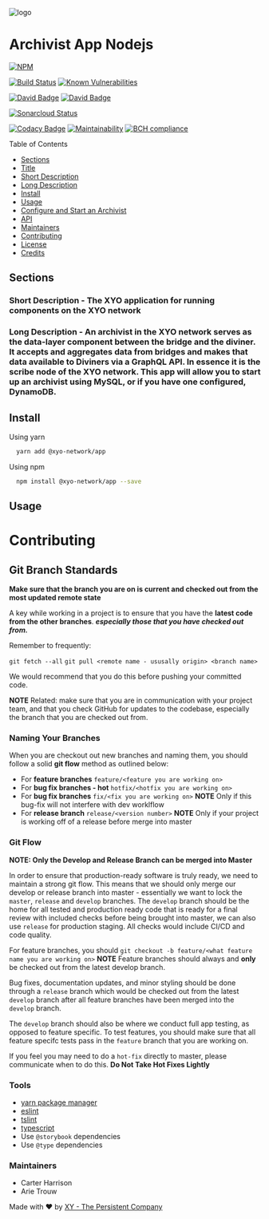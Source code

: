 
[logo]: https://cdn.xy.company/img/brand/XY_Logo_GitHub.png

![logo]

# Archivist App Nodejs

[![NPM](https://nodei.co/npm/@xyo-network/app.png)](https://nodei.co/npm/@xyo-network/app/) 

[![Build Status](https://travis-ci.com/XYOracleNetwork/app-xyo-nodejs.svg?branch=develop)](https://travis-ci.com/XYOracleNetwork/app-xyo-nodejs)
[![Known Vulnerabilities](https://snyk.io/test/github/XYOracleNetwork/app-xyo-nodejs/badge.svg)](https://snyk.io/test/github/XYOracleNetwork/app-xyo-nodejs)

[![David Badge](https://david-dm.org/xyoraclenetwork/app-xyo-nodejs/status.svg)](https://david-dm.org/xyoraclenetwork/app-xyo-nodejs) [![David Badge](https://david-dm.org/xyoraclenetwork/app-xyo-nodejs/dev-status.svg)](https://david-dm.org/xyoraclenetwork/app-xyo-nodejs)

[![Sonarcloud Status](https://sonarcloud.io/api/project_badges/measure?project=XYOracleNetwork_sdk-ble-android&metric=alert_status)](https://sonarcloud.io/dashboard?id=XYOracleNetwork_sdk-ble-android)

[![Codacy Badge](https://api.codacy.com/project/badge/Grade/1f31c7fa87694b8eab91a2d71f74b697)](https://www.codacy.com/app/arietrouw/app-xyo-nodejs?utm_source=github.com&amp;utm_medium=referral&amp;utm_content=XYOracleNetwork/app-xyo-nodejs&amp;utm_campaign=Badge_Grade) [![Maintainability](https://api.codeclimate.com/v1/badges/f3dd4f4d35e1bd9eeabc/maintainability)](https://codeclimate.com/github/XYOracleNetwork/app-xyo-nodejs/maintainability)
[![BCH compliance](https://bettercodehub.com/edge/badge/XYOracleNetwork/app-xyo-nodejs?branch=master)](https://bettercodehub.com/)

Table of Contents

- [Sections](#sections)
- [Title](#Archivist-App-Nodejs)
- [Short Description](#short-description)
- [Long Description](#long-description)
- [Install](#install)
- [Usage](#usage)
- [Configure and Start an Archivist](#configure-and-start-an-archivist)
- [API](#api)
- [Maintainers](#maintainers)
- [Contributing](#contributing)
- [License](#license)
- [Credits](#credits)

## Sections

### Short Description - The XYO application for running components on the XYO network

### Long Description - An archivist in the XYO network serves as the data-layer component between the bridge and the diviner. It accepts and aggregates data from bridges and makes that data available to Diviners via a GraphQL API. In essence it is the scribe node of the XYO network. This app will allow you to start up an archivist using MySQL, or if you have one configured, DynamoDB.

## Install

Using yarn 

```sh
  yarn add @xyo-network/app
```

Using npm

```sh
  npm install @xyo-network/app --save
```

## Usage

# Contributing

## Git Branch Standards

**Make sure that the branch you are on is current and checked out from the most updated remote state**

A key while working in a project is to ensure that you have the **latest code from the other branches**. ***especially those that you have checked out from.*** 

Remember to frequently: 

`git fetch --all`
`git pull <remote name - ususally origin> <branch name>`

We would recommend that you do this before pushing your committed code. 

**NOTE** Related: make sure that you are in communication with your project team, and that you check GitHub for updates to the codebase, especially the branch that you are checked out from. 

### Naming Your Branches

When you are checkout out new branches and naming them, you should follow a solid **git flow** method as outlined below: 
- For **feature branches** `feature/<feature you are working on>`
- For **bug fix branches - hot** `hotfix/<hotfix you are working on>`
- For **bug fix branches** `fix/<fix you are working on>` **NOTE** Only if this bug-fix will not interfere with dev worklflow
- For **release branch** `release/<version number>` **NOTE** Only if your project is working off of a release before merge into master

### Git Flow

**NOTE: Only the Develop and Release Branch can be merged into Master**

In order to ensure that production-ready software is truly ready, we need to maintain a strong git flow. This means that we should only merge our develop or release branch into master - essentially we want to lock the `master`, `release` and `develop` branches. The `develop` branch should be the home for all tested and production ready code that is ready for a final review with included checks before being brought into master, we can also use `release` for production staging. All checks would include CI/CD and code quality. 

For feature branches, you should `git checkout -b feature/<what feature name you are working on>`
**NOTE** Feature branches should always and **only** be checked out from the latest develop branch. 

Bug fixes, documentation updates, and minor styling should be done through a `release` branch which would be checked out from the latest `develop` branch after all feature branches have been merged into the `develop` branch.

The `develop` branch should also be where we conduct full app testing, as opposed to feature specific. To test features, you should make sure that all feature specifc tests pass in the `feature` branch that you are working on.

If you feel you may need to do a `hot-fix` directly to master, please communicate when to do this. **Do Not Take Hot Fixes Lightly**

### Tools

- [yarn package manager](https://yarnpkg.com/en/)
- [eslint](https://eslint.org/)
- [tslint](https://palantir.github.io/tslint/)
- [typescript](https://www.typescriptlang.org/)
- Use `@storybook` dependencies 
- Use `@type` dependencies

### Maintainers
- Carter Harrison
- Arie Trouw

Made with  ❤️  by [XY - The Persistent Company](https://xy.company)

